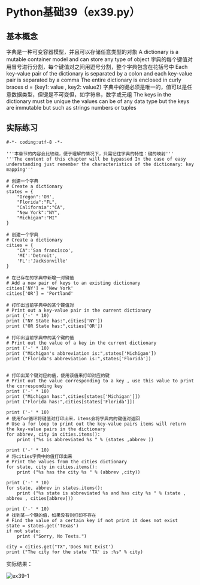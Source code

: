 # Python基础39（ex39.py）

## 基本概念
字典是一种可变容器模型，并且可以存储任意类型的对象
A dictionary is a mutable container model and can store any type of object
字典的每个键值对用冒号进行分割，每个键值对之间用逗号分割，整个字典包含在花括号中
Each key-value pair of the dictionary is separated by a colon and each key-value pair is separated by a comma The entire dictionary is enclosed in curly braces
d = {key1: value , key2: value2}
字典中的键必须是唯一的，值可以是任意数据类型，但键是不可变但，如字符串，数字或元组
The keys in the dictionary must be unique the values can be of any data type but the keys are immutable but such as strings numbers or tuples  

## 实际练习
```#!/usr/bin/env python3
#-*- coding:utf-8 -*-

'''本章节的内容会比较绕，便于理解的情况下，只需记住字典的特性：键的映射'''
'''The content of this chapter will be bypassed In the case of easy understanding just remember the characteristics of the dictionary: key mapping'''

# 创建一个字典
# Create a dictionary
states = {
	"Oregon":'OR',
	"Florida":"FL",
	"California":"CA",
	"New York":"NY",
	"Michigan":"MI"
}

# 创建一个字典
# Create a dictionary
cities = {
	"CA":'San francisco',
	'MI':'Detroit',
	'FL':'Jacksonville'
}

# 在已存在的字典中新增一对键值
# Add a new pair of keys to an existing dictionary
cities['NY'] = 'New York'
cities['OR'] = 'Portland'

# 打印出当前字典中的某个键值对
# Print out a key-value pair in the current dictionary
print ('-' * 10)
print ("NY State has:",cities['NY'])
print ("OR State has:",cities['OR'])
	
# 打印出当前字典中的某个键的值
# Print out the value of a key in the current dictionary 
print ('-' * 10)
print ("Michigan's abbreviation is:",states['Michigan'])
print ("Florida's abbreviation is:",states['Florida'])


# 打印出某个键对应的值，使用该值来打印对应的键
# Print out the value corresponding to a key , use this value to print the corresponding key 
print ('-' * 10)
print ("Michigan has:",cities[states['Michigan']])
print ("Florida has:",cities[states['Florida']])

print ('-' * 10)
# 使用for循环将键值对打印出来，items会将字典内的键值对返回
# Use a for loop to print out the key-value pairs items will return the key-value pairs in the dictionary
for abbrev, city in cities.items():
	print ("%s is abbreviated %s " % (states ,abbrev ))

print ('-' * 10)
# 将cities字典中的值打印出来
# Print the values from the cities dictionary
for state, city in cities.items():
	print ("%s has the city %s " % (abbrev ,city))

print ('-' * 10)
for state, abbrev in states.items():
	print ("%s state is abbreviated %s and has city %s " % (state , abbrev , cities[abbrev]))

print ('-' * 10)
# 找到某一个键的值，如果没有则打印不存在
# Find the value of a certain key if not print it does not exist
state = states.get('Texas')
if not state:
	print ("Sorry, No Texts.")

city = cities.get("TX",'Does Not Exist')
print ("The city for the state 'TX' is :%s" % city)
```

实际结果：

![ex39-1](https://www.z4a.net/images/2020/03/30/new_ex39.png)

